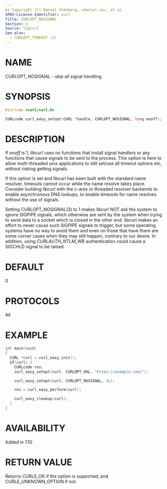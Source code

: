 ```yaml
---
c: Copyright (C) Daniel Stenberg, <daniel.se>, et al.
SPDX-License-Identifier: curl
Title: CURLOPT_NOSIGNAL
Section: 3
Source: libcurl
See-also:
  - CURLOPT_TIMEOUT (3)
---
```


# NAME

CURLOPT_NOSIGNAL - skip all signal handling

# SYNOPSIS

~~~c
#include <curl/curl.h>

CURLcode curl_easy_setopt(CURL *handle, CURLOPT_NOSIGNAL, long onoff);
~~~

# DESCRIPTION

If *onoff* is 1, libcurl uses no functions that install signal handlers or
any functions that cause signals to be sent to the process. This option is
here to allow multi-threaded unix applications to still set/use all timeout
options etc, without risking getting signals.

If this option is set and libcurl has been built with the standard name
resolver, timeouts cannot occur while the name resolve takes place. Consider
building libcurl with the c-ares or threaded resolver backends to enable
asynchronous DNS lookups, to enable timeouts for name resolves without the use
of signals.

Setting CURLOPT_NOSIGNAL(3) to 1 makes libcurl NOT ask the system to
ignore SIGPIPE signals, which otherwise are sent by the system when trying to
send data to a socket which is closed in the other end. libcurl makes an
effort to never cause such SIGPIPE signals to trigger, but some operating
systems have no way to avoid them and even on those that have there are some
corner cases when they may still happen, contrary to our desire. In addition,
using *CURLAUTH_NTLM_WB* authentication could cause a SIGCHLD signal to be
raised.

# DEFAULT

0

# PROTOCOLS

All

# EXAMPLE

~~~c
int main(void)
{
  CURL *curl = curl_easy_init();
  if(curl) {
    CURLcode res;
    curl_easy_setopt(curl, CURLOPT_URL, "https://example.com/");

    curl_easy_setopt(curl, CURLOPT_NOSIGNAL, 1L);

    res = curl_easy_perform(curl);

    curl_easy_cleanup(curl);
  }
}
~~~

# AVAILABILITY

Added in 7.10

# RETURN VALUE

Returns CURLE_OK if the option is supported, and CURLE_UNKNOWN_OPTION if not.
